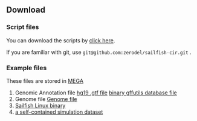 ## Download ##

### Script files ##

You can download the scripts by [click here](https://github.com/zerodel/sailfish-cir/archive/master.zip). 

If you are familiar with git, use ``git@github.com:zerodel/sailfish-cir.git`` .


### Example files ##

These files are stored in [MEGA](https://mega.nz)
    
1. Genomic Annotation file   [hg19 .gtf file](https://mega.nz/#!spA1BYZS!ab7EEWilWhUsvp6LeAPic1ia32dkO049sN17OB3foww)
    [binary gffutils database file](https://mega.nz/#!5pYmXKwZ!Fxgr5nc2LncyTojDXR1jTxbBs4RyDmDBgglg55udCbM)
2. Genome file [Genome file](https://mega.nz/#!QpBkXArT!HCyijZK6av5MRCwFnPaf7OS0eHC8sRa3szTP5Tt_Qas)
3. [Sailfish Linux binary](https://mega.nz/#!ck5HACZI!7FR0yH5a8vBVGn309CeZ4Y1Ytw5-IQp-1tzllZa2nu0)
4. [a self-contained simulation dataset](https://mega.nz/#!FwhEgSoa!lE-vZ5Hv9Ib3UAEiNhoyUWvZfdgu5Md_OPMoYFDath8)